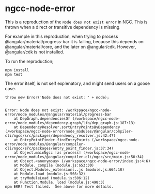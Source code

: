 # ngcc-node-error
This is a reproduction of the `Node does not exist error` in NGC. This is thrown when a direct or transitive dependency is missing.

For example in this reproduction, when trying to process @angular/material/progress-bar it is failing, because this depends on @angular/material/core, and the later on @angular/cdk. However, @angular/cdk is not installed.

To run the reproduction;
```
npm install
npm test
```

The error itself, is not self explenatory, and might send users on a goose case.
```
throw new Error('Node does not exist: ' + node);
      ^

Error: Node does not exist: /workspace/ngcc-node-error/node_modules/@angular/material/progress-bar
    at DepGraph.dependenciesOf (/workspace/ngcc-node-error/node_modules/dependency-graph/lib/dep_graph.js:187:13)
    at DependencyResolver.sortEntryPointsByDependency (/workspace/ngcc-node-error/node_modules/@angular/compiler-cli/ngcc/src/packages/dependency_resolver.js:42:47)
    at EntryPointFinder.findEntryPoints (/workspace/ngcc-node-error/node_modules/@angular/compiler-cli/ngcc/src/packages/entry_point_finder.js:37:34)
    at Object.mainNgcc [as process] (/workspace/ngcc-node-error/node_modules/@angular/compiler-cli/ngcc/src/main.js:50:34)
    at Object.<anonymous> (/workspace/ngcc-node-error/index.js:4:6)
    at Module._compile (module.js:653:30)
    at Object.Module._extensions..js (module.js:664:10)
    at Module.load (module.js:566:32)
    at tryModuleLoad (module.js:506:12)
    at Function.Module._load (module.js:498:3)
npm ERR! Test failed.  See above for more details.
```
